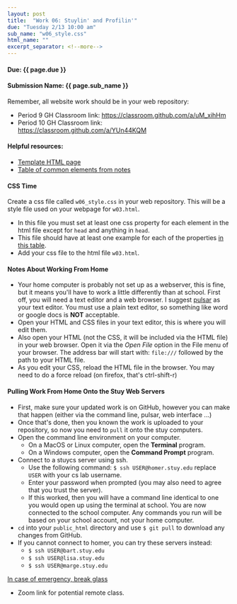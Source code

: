 ```yaml
---
layout: post
title:  "Work 06: Stuylin' and Profilin'"
due: "Tuesday 2/13 10:00 am"
sub_name: "w06_style.css"
html_name: ""
excerpt_separator: <!--more-->
---
```


#### Due: {{ page.due }}
#### Submission Name: {{ page.sub_name }}
<!--
#### Stuy server link: http://homer.stuy.edu/~YOUR_USERNAME/{{ page.sub_name }}
-->

Remember, all website work should be in your web repository:
- Period 9 GH Classroom link: <https://classroom.github.com/a/uM_xihHm>
- Period 10 GH Classroom link: <https://classroom.github.com/a/YUn44KQM>

#### Helpful resources:
- [Template HTML page](https://github.com/mks22-dw/dwsource/blob/main/html/template.html)
- [Table of common elements from notes](https://www.stuycs.org/dwlessons/fcs/selector_view.html?slides=05_html.md#22)

#### CSS Time
Create a css file called `w06_style.css` in your web repository. This will be a style file used on your webpage for `w03.html`.
- In this file you must set at least one css property for each element in the html file except for `head` and anything in `head`.
- This file should have at least one example for each of the properties [in this table](https://www.stuycs.org/dwlessons/fcs/selector_view.html?slides=06_css.md#19).
- Add your css file to the html file `w03.html`.

#### Notes About Working From Home
- Your home computer is probably not set up as a webserver, this is fine, but it means you'll have to work a little differently than at school. First off, you will need a text editor and a web browser. I suggest [pulsar](https://pulsar-edit.dev/download.html#regular-releases) as your text editor. You must use a plain text editor, so something like word or google docs is __NOT__ acceptable.
- Open your HTML and CSS files in your text editor, this is where you will edit them.
- Also open your HTML (not the CSS, it will be included via the HTML file) in your web browser. Open it via the _Open File_ option in the File menu of your browser. The address bar will start with: `file:///` followed by the path to your HTML file.
- As you edit your CSS, reload the HTML file in the browser. You may need to do a force reload (on firefox, that's ctrl-shift-r)

#### Pulling Work From Home Onto the Stuy Web Servers
- First, make sure your updated work is on GitHub, however you can make that happen (either via the command line, pulsar, web interface ...)
- Once that's done, then you known the work is uploaded to your repository, so now you need to `pull` it onto the stuy computers.
- Open the command line environment on your computer.
  - On a MacOS or Linux computer, open the __Terminal__ program.
  - On a Windows computer, open the __Command Prompt__ program.
- Connect to a stuycs server using ssh.
  - Use the following command: `$ ssh USER@homer.stuy.edu` replace `USER` with your cs lab username.
  - Enter your password when prompted (you may also need to agree that you trust the server).
  - If this worked, then you will have a command line identical to one you would open up using the terminal at school. You are now connected to the school computer. Any commands you run will be based on your school account, not your home computer.
- `cd` into your `public_html` directory and use `$ git pull` to download any changes from GitHub.
- If you cannot connect to homer, you can try these servers instead:
  - `$ ssh USER@bart.stuy.edu`
  - `$ ssh USER@lisa.stuy.edu`
  - `$ ssh USER@marge.stuy.edu`


[In case of emergency, break glass](https://zoom.us/j/99807416174?pwd=bm1KcGJiNHhXbFRCWm1UbnVDSlpadz09)
  - Zoom link for potential remote class.
